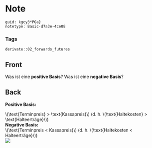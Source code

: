 # Note
```
guid: kgcy3*PGa}
notetype: Basic-d7a3e-4ce08
```

### Tags
```
derivate::02_forwards_futures
```

## Front
Was ist eine <b>positive Basis</b>? Was ist eine <b>negative
Basis</b>?

## Back
<b>Positive Basis:</b>
<div>
  \(\text{Terminpreis} > \text{Kassapreis}\) (d. h.
  \(\text{Haltekosten} > \text{Halteerträge}\))
</div>
<div>
  <div>
    <b>Negative Basis:</b>
  </div>
  <div>
    \(\text{Terminpreis < Kassapreis}\) (d. h.
    \(\text{Haltekosten < Halteerträge}\))
  </div>
</div>
<div><img src="paste-abfc573c32221a8e6b45b0c18de3e1491424cfbe.jpg"></div>
